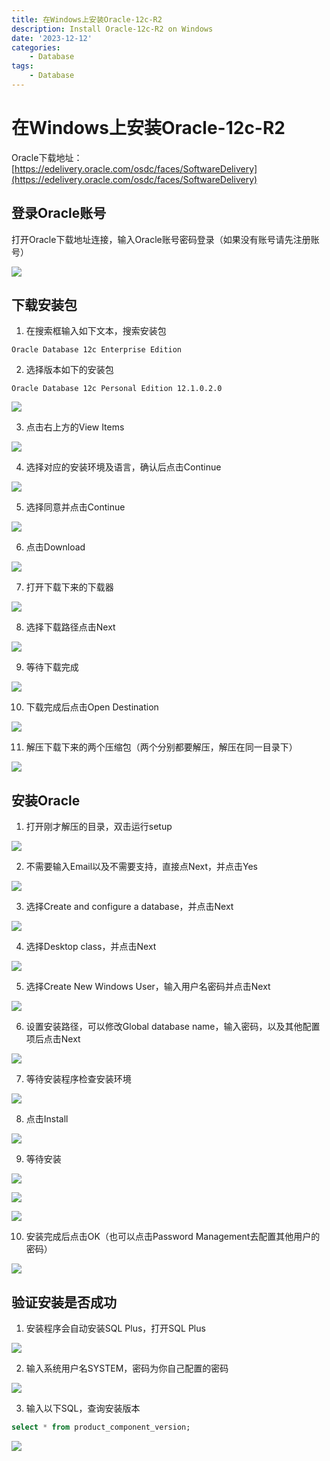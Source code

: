 ```yaml
---
title: 在Windows上安装Oracle-12c-R2
description: Install Oracle-12c-R2 on Windows
date: '2023-12-12'
categories:
    - Database
tags:
    - Database
---
```


# 在Windows上安装Oracle-12c-R2

Oracle下载地址：
[https://edelivery.oracle.com/osdc/faces/SoftwareDelivery](https://edelivery.oracle.com/osdc/faces/SoftwareDelivery)

## 登录Oracle账号

打开Oracle下载地址连接，输入Oracle账号密码登录（如果没有账号请先注册账号）

![](https://raw.githubusercontent.com/JavenJin/blog-image/master/content/post/Database/Install%20Oracle-12c-R2%20on%20Windows/Install-Oracle-12c-R2-on-Windows-1.png)

## 下载安装包

1. 在搜索框输入如下文本，搜索安装包

```
Oracle Database 12c Enterprise Edition
```

2. 选择版本如下的安装包

```
Oracle Database 12c Personal Edition 12.1.0.2.0
```

![](https://raw.githubusercontent.com/JavenJin/blog-image/master/content/post/Database/Install%20Oracle-12c-R2%20on%20Windows/Install-Oracle-12c-R2-on-Windows-2.png)

3. 点击右上方的View Items

![](https://raw.githubusercontent.com/JavenJin/blog-image/master/content/post/Database/Install%20Oracle-12c-R2%20on%20Windows/Install-Oracle-12c-R2-on-Windows-3.png)

4. 选择对应的安装环境及语言，确认后点击Continue

![](https://raw.githubusercontent.com/JavenJin/blog-image/master/content/post/Database/Install%20Oracle-12c-R2%20on%20Windows/Install-Oracle-12c-R2-on-Windows-4.png)

5. 选择同意并点击Continue

![](https://raw.githubusercontent.com/JavenJin/blog-image/master/content/post/Database/Install%20Oracle-12c-R2%20on%20Windows/Install-Oracle-12c-R2-on-Windows-5.png)

6. 点击Download

![](https://raw.githubusercontent.com/JavenJin/blog-image/master/content/post/Database/Install%20Oracle-12c-R2%20on%20Windows/Install-Oracle-12c-R2-on-Windows-6.png)

7. 打开下载下来的下载器

![](https://raw.githubusercontent.com/JavenJin/blog-image/master/content/post/Database/Install%20Oracle-12c-R2%20on%20Windows/Install-Oracle-12c-R2-on-Windows-7.png)

8. 选择下载路径点击Next

![](https://raw.githubusercontent.com/JavenJin/blog-image/master/content/post/Database/Install%20Oracle-12c-R2%20on%20Windows/Install-Oracle-12c-R2-on-Windows-8.png)

9. 等待下载完成

![](https://raw.githubusercontent.com/JavenJin/blog-image/master/content/post/Database/Install%20Oracle-12c-R2%20on%20Windows/Install-Oracle-12c-R2-on-Windows-9.png)

10. 下载完成后点击Open Destination

![](https://raw.githubusercontent.com/JavenJin/blog-image/master/content/post/Database/Install%20Oracle-12c-R2%20on%20Windows/Install-Oracle-12c-R2-on-Windows-10.png)

11. 解压下载下来的两个压缩包（两个分别都要解压，解压在同一目录下）

![](https://raw.githubusercontent.com/JavenJin/blog-image/master/content/post/Database/Install%20Oracle-12c-R2%20on%20Windows/Install-Oracle-12c-R2-on-Windows-11.png)

## 安装Oracle

1. 打开刚才解压的目录，双击运行setup

![](https://raw.githubusercontent.com/JavenJin/blog-image/master/content/post/Database/Install%20Oracle-12c-R2%20on%20Windows/Install-Oracle-12c-R2-on-Windows-12.png)

2. 不需要输入Email以及不需要支持，直接点Next，并点击Yes

![](https://raw.githubusercontent.com/JavenJin/blog-image/master/content/post/Database/Install%20Oracle-12c-R2%20on%20Windows/Install-Oracle-12c-R2-on-Windows-13.png)

3. 选择Create and configure a database，并点击Next

![](https://raw.githubusercontent.com/JavenJin/blog-image/master/content/post/Database/Install%20Oracle-12c-R2%20on%20Windows/Install-Oracle-12c-R2-on-Windows-14.png)

4. 选择Desktop class，并点击Next

![](https://raw.githubusercontent.com/JavenJin/blog-image/master/content/post/Database/Install%20Oracle-12c-R2%20on%20Windows/Install-Oracle-12c-R2-on-Windows-15.png)

5. 选择Create New Windows User，输入用户名密码并点击Next

![](https://raw.githubusercontent.com/JavenJin/blog-image/master/content/post/Database/Install%20Oracle-12c-R2%20on%20Windows/Install-Oracle-12c-R2-on-Windows-16.png)

6. 设置安装路径，可以修改Global database name，输入密码，以及其他配置项后点击Next

![](https://raw.githubusercontent.com/JavenJin/blog-image/master/content/post/Database/Install%20Oracle-12c-R2%20on%20Windows/Install-Oracle-12c-R2-on-Windows-17.png)

7. 等待安装程序检查安装环境

![](https://raw.githubusercontent.com/JavenJin/blog-image/master/content/post/Database/Install%20Oracle-12c-R2%20on%20Windows/Install-Oracle-12c-R2-on-Windows-18.png)

8. 点击Install

![](https://raw.githubusercontent.com/JavenJin/blog-image/master/content/post/Database/Install%20Oracle-12c-R2%20on%20Windows/Install-Oracle-12c-R2-on-Windows-19.png)

9. 等待安装

![](https://raw.githubusercontent.com/JavenJin/blog-image/master/content/post/Database/Install%20Oracle-12c-R2%20on%20Windows/Install-Oracle-12c-R2-on-Windows-20.png)

![](https://raw.githubusercontent.com/JavenJin/blog-image/master/content/post/Database/Install%20Oracle-12c-R2%20on%20Windows/Install-Oracle-12c-R2-on-Windows-21.png)

![](https://raw.githubusercontent.com/JavenJin/blog-image/master/content/post/Database/Install%20Oracle-12c-R2%20on%20Windows/Install-Oracle-12c-R2-on-Windows-22.png)

10. 安装完成后点击OK（也可以点击Password Management去配置其他用户的密码）

![](https://raw.githubusercontent.com/JavenJin/blog-image/master/content/post/Database/Install%20Oracle-12c-R2%20on%20Windows/Install-Oracle-12c-R2-on-Windows-23.png)

## 验证安装是否成功

1. 安装程序会自动安装SQL Plus，打开SQL Plus

![](https://raw.githubusercontent.com/JavenJin/blog-image/master/content/post/Database/Install%20Oracle-12c-R2%20on%20Windows/Install-Oracle-12c-R2-on-Windows-24.png)

2. 输入系统用户名SYSTEM，密码为你自己配置的密码

![](https://raw.githubusercontent.com/JavenJin/blog-image/master/content/post/Database/Install%20Oracle-12c-R2%20on%20Windows/Install-Oracle-12c-R2-on-Windows-25.png)

3. 输入以下SQL，查询安装版本

```sql
select * from product_component_version;
```

![](https://raw.githubusercontent.com/JavenJin/blog-image/master/content/post/Database/Install%20Oracle-12c-R2%20on%20Windows/Install-Oracle-12c-R2-on-Windows-26.png)